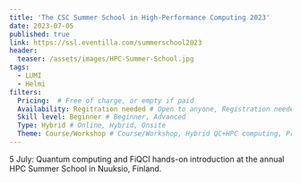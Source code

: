 ```yaml
---
title: 'The CSC Summer School in High-Performance Computing 2023'
date: 2023-07-05
published: true
link: https://ssl.eventilla.com/summerschool2023
header:
  teaser: /assets/images/HPC-Summer-School.jpg
tags:
  - LUMI
  - Helmi
filters:
  Pricing:  # Free of charge, or empty if paid
  Availability: Regitration needed # Open to anyone, Registration needed
  Skill level: Beginner # Beginner, Advanced
  Type: Hybrid # Online, Hybrid, Onsite
  Theme: Course/Workshop # Course/Workshop, Hybrid QC+HPC computing, Programming, Webinar/Lecture
---
```

5 July: Quantum computing and FiQCI hands-on introduction at the annual HPC Summer School in Nuuksio, Finland.
